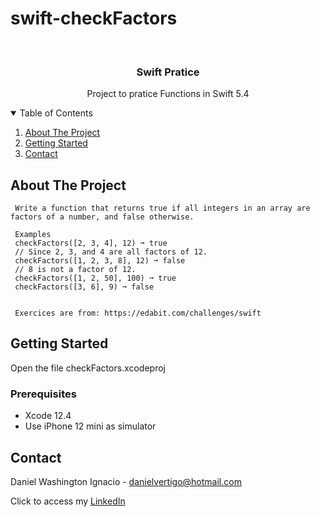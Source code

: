 # swift-checkFactors

<!-- PROJECT LOGO -->
<br />
<p align="center">

  <h3 align="center">Swift Pratice</h3>
  <p align="center">
    Project to pratice Functions in Swift 5.4
  </p>
</p>



<!-- TABLE OF CONTENTS -->
<details open="open">
  <summary>Table of Contents</summary>
  <ol>
    <li>
      <a href="#about-the-project">About The Project</a>
    </li>
    <li>
      <a href="#getting-started">Getting Started</a>
    </li>
    <li><a href="#contact">Contact</a></li>
  </ol>
</details>



<!-- ABOUT THE PROJECT -->
## About The Project
    
     Write a function that returns true if all integers in an array are factors of a number, and false otherwise.
     
     Examples
     checkFactors([2, 3, 4], 12) ➞ true
     // Since 2, 3, and 4 are all factors of 12.
     checkFactors([1, 2, 3, 8], 12) ➞ false
     // 8 is not a factor of 12.
     checkFactors([1, 2, 50], 100) ➞ true
     checkFactors([3, 6], 9) ➞ false

          
     Exercices are from: https://edabit.com/challenges/swift


<!-- GETTING STARTED -->
## Getting Started

Open the file checkFactors.xcodeproj 

### Prerequisites

* Xcode 12.4
* Use iPhone 12 mini as simulator 

<!-- CONTACT -->
## Contact

Daniel Washington Ignacio - danielvertigo@hotmail.com

Click to access my [LinkedIn](https://www.linkedin.com/in/daniel-washington-ignacio-ab439b164/)
